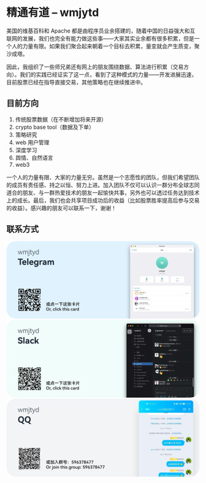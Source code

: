 # 精通有道 – wmjytd

美国的维基百科和 Apache 都是由程序员业余搭建的，随着中国的日益强大和互联网的发展，我们也完全有能力做这些事——大家其实业余都有很多积累，但是一个人的力量有限。如果我们聚合起来朝着一个目标去积累，量变就会产生质变，聚沙成塔。

因此，我组织了一些师兄弟还有网上的朋友围绕数据、算法进行积累（交易方向）。我们的实践已经证实了这一点，看到了这种模式的力量——开发进展迅速，目前股票已经在指导直接交易，其他策略也在继续推进中。

## 目前方向

1. 传统股票数据（在不断增加将来开源）
2. crypto base tool（数据及下单）
3. 策略研究
4. web 用户管理
5. 深度学习
6. 舆情、自然语言
7. web3

一个人的力量有限、大家的力量无穷。虽然是一个志愿性的团队，但我们希望团队的成员有责任感、持之以恒、努力上进。加入团队不仅可以认识一群分布全球志同道合的朋友、与一群热爱技术的朋友一起愉快共事，另外也可以透过任务达到技术上的成长。最后，我们也会共享项目成功后的收益（比如股票胜率提高后参与交易的收益）。感兴趣的朋友可以联系一下，谢谢！

## 联系方式

[![Telegram 群](./img/tg.png)](https://t.me/+osWjSO9krLxmMGE9)
[![Slack 群](./img/slack.png)](https://join.slack.com/t/wmjtyd/shared_invite/zt-1bhwmsd7o-3t_k2jwYwcbziHZW263xJQ)
![QQ 群](./img/qq.png)
